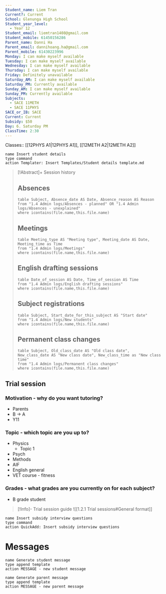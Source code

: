 ```yaml
---
Student_name: Liem Tran
Current?: Current
School: Glenunga High School
Student_year_level:
  - Year 12
Student_email: liemtran1408@gmail.com
Student_mobile: 61450156286
Parent_name: Danni Ha
Parent_email: dannihoang.ha@gmail.com
Parent_mobile: 61430223996
Monday: I can make myself available
Tuesday: I can make myself available
Wednesday: I can make myself available
Thursday: I can make myself available
Friday: Definitely unavailable
Saturday_AM: I can make myself available
Saturday_PM: Currently available
Sunday_AM: I can make myself available
Sunday_PM: Currently available
Subjects:
  - SACE 11METH
  - SACE 11PHYS
SACE_or_IB: SACE
Current: Current
Subsidy: $50
Day: 6. Saturday PM
ClassTime: 2:30
---
```

Classes:: [[12PHYS A1|12PHYS A1]], [[12METH A2|12METH A2]]

```button
name Insert student details
type command
action Templater: Insert Templates/Student details template.md
```

> [!Abstract]+ Session history
> ## Absences
> ```dataview
> table Subject, Absence_date AS Date, Absence_reason AS Reason
> from "1.4 Admin logs/Absences - planned" OR "1.4 Admin logs/Absences - unexplained"
> where icontains(file.name,this.file.name)
> ```
> 
> ## Meetings
> ```dataview
> table Meeting_type AS "Meeting type", Meeting_date AS Date, Meeting_time as Time
> from "1.4 Admin logs/Meetings" 
> where icontains(file.name,this.file.name)
> ```
> 
> ## English drafting sessions
> ```dataview
> table Date_of_session AS Date, Time_of_session AS Time
> from "1.4 Admin logs/English drafting sessions"
> where icontains(file.name,this.file.name)
> ```
> 
> ## Subject registrations
> ```dataview
> table Subject, Start_date_for_this_subject AS "Start date"
> from "1.4 Admin logs/New students"
> where icontains(file.name,this.file.name)
> ```
> 
> ## Permanent class changes
> ```dataview
> table Subject, Old_class_date AS "Old class date", New_class_date AS "New class date", New_class_time as "New class time"
> from "1.4 Admin logs/Permanent class changes"
> where icontains(file.name,this.file.name)
> 


## Trial session
### Motivation - why do you want tutoring?
- Parents
- B -> A
- Y11
### Topic - which topic are you up to?
- Physics
	- Topic 1
- Psych
- Methods
- AIF
- English general
- VET course - fitness
### Grades - what grades are you currently on for each subject?
- B grade student


> [!Info]- Trial session guide
![[1.2.1 Trial sessions#General format]]

```button
name Insert subsidy interview questions
type command
action QuickAdd: Insert subsidy interview questions
```



# Messages
```button
name Generate student message
type append template
action MESSAGE - new student message
```



```button
name Generate parent message
type append template
action MESSAGE - new parent message
```

